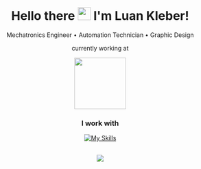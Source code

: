 <div align="center">
 <h1>Hello there <img src="https://raw.githubusercontent.com/MartinHeinz/MartinHeinz/master/wave.gif" width="30px">
 I'm Luan Kleber!</h1>
 <p>Mechatronics Engineer • Automation Technician • Graphic Design</p>
 <p>currently working at</p>
 <img src="https://upload.wikimedia.org/wikipedia/commons/thumb/0/00/ABB_logo.svg/800px-ABB_logo.svg.png" width="120"/>
 <h3>I work with</h3>   

[![My Skills](https://skillicons.dev/icons?i=ros,linux,raspberrypi,arduino,c,python,vscode,blender)](https://skillicons.dev)

 
  <div style="display: inline_block"><br>
  <img src="http://github-readme-streak-stats.herokuapp.com?user=luankleber&theme=tokyonight&date_format=M%20j%5B%2C%20Y%5D"/>
</div>
